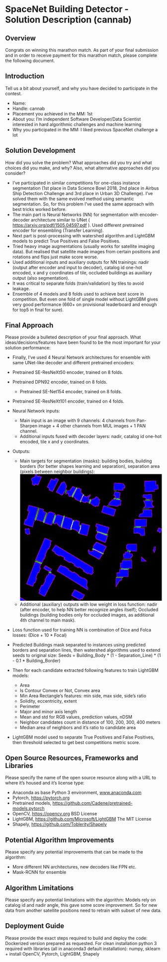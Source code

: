 # SpaceNet Building Detector - Solution Description (cannab)


## Overview
Congrats on winning this marathon match. As part of your final submission and in order to receive payment for this marathon match, please complete the following document.

##	Introduction
Tell us a bit about yourself, and why you have decided to participate in the contest.
- Name:
- Handle: cannab
- Placement you achieved in the MM: 1st
- About you: I’m independent Software Developer/Data Scientist interested in hard algorithmic challenges and machine learning
- Why you participated in the MM: I liked previous SpaceNet challenge a lot

## Solution Development
How did you solve the problem? What approaches did you try and what choices did you make, and why? Also, what alternative approaches did you consider?
- 	I’ve participated in similar competitions for one-class instance segmentation (1st place in Data Science Bowl 2018, 2nd place in Airbus Ship Detection Challenge and 3rd place in Urban 3D Challenge). I’ve solved them with the same evolved method using semantic segmentation. So, for this problem I’ve used the same approach with best tricks worked before.
-	The main part is Neural Networks (NN) for segmentation with encoder-decoder architecture similar to UNet  ( https://arxiv.org/pdf/1505.04597.pdf ). Used different pretrained encoder for ensembling (Transfer Learning).
-	Next part is post-processing with watershed algorithm and LightGBM models to predict True Positives and False Positives.
-	Tried heavy image augmentations (usually works for satellite imaging data). But realised that satellite made images from certain positions and rotations and flips just make score worse.
-	Used additional inputs and auxiliary outputs for NN trainings: nadir (output after encoder and input to decoder), catalog id one-hot encoded, x and y coordinates of tile, occluded buildings as auxiliary output (also segmentation).
-	It was critical to separate folds (train/validation) by tiles to avoid leakage.
-	Ensemble of 4 models and 8 folds used to achieve best score in competition. But even one fold of single model without LightGBM gives very good performance (660+ on provisional leaderboard and enough for top5 in final for sure).


##	Final Approach
Please provide a bulleted description of your final approach. What ideas/decisions/features have been found to be the most important for your solution performance:
-	Finally, I’ve used 4 Neural Network architectures for ensemble with same UNet-like decoder and different pretrained encoders:
  -	Pretrained SE-ResNeXt50 encoder, trained on 8 folds.
  -	Pretrained DPN92 encoder, trained on 8 folds.
	- Pretrained SE-Net154 encoder, trained on 8 folds.
  - Pretrained SE-ResNeXt101 encoder, trained on 4 folds.
- Neural Network inputs:
  - Main input is an image with 9 channels: 4 channels from Pan-Sharpen image + 4 other channels from MUL images + 1 PAN channel.  
  - Additional inputs fused with decoder layers: nadir, catalog id one-hot encoded, tile x and y coordinates.
- Outputs:
  - Main targets for segmentation (masks): building bodies, building borders (for better shapes learning and separation), separation area (pixels between neighbor buildings):
  ![sample mask](Figure1.png)
  - Additional (auxiliary) outputs with low weight in loss function: nadir (after encoder, to help NN better recognize angles itself); Occluded buildings (building bodies only for occluded images, as additional 4th channel to main mask).

- Loss function used for training NN is combination of Dice and Folca losses: (Dice + 10 * Focal)
- Predicted Buildings mask separated to instances using predicted borders and separation lines, then watershed algorithms used to extend seeds to original size:
Seeds = Building_Body * (1 - Separation_Line) * (1 - 0.1 * Building_Border)
- Then for each candidate extracted following features to train LightGBM models:
  -	Area
  -	Is Contour Convex or Not, Convex area
  -	Min Area Rectangle’s features: min side, max side, side’s ratio
  -	Solidity, eccentricity, extent
  -	Perimeter
  -	Major and minor axis length
  -	Mean and std for RGB values, prediction values, nDSM
  -	Neighbor candidates count in distance of 100, 200, 300, 400 meters
  -	Median area of neighbors and it’s ratio to candidate area
-	LightGBM model used to separate True Positives and False Positives, then threshold selected to get best competitions metric score.


## Open Source Resources, Frameworks and Libraries
Please specify the name of the open source resource along with a URL to where it’s housed and it’s license type:
-	Anaconda as base Python 3 environment, www.anaconda.com
-	Pytorch, https://pytorch.org
-	Pretrained models, https://github.com/Cadene/pretrained-models.pytorch
-	OpenCV, https://opencv.org BSD License
-	LightGBM, https://github.com/Microsoft/LightGBM The MIT License
-	Shapely, https://github.com/Toblerity/Shapely

##	Potential Algorithm Improvements
Please specify any potential improvements that can be made to the algorithm:
-	More different NN architectures, new decoders like FPN etc.
-	Mask-RCNN for ensemble

## Algorithm Limitations
Please specify any potential limitations with the algorithm:
Models rely on catalog id and nadir angle, this gave some score improvement. So for new data from another satellite positions need to retrain with subset of new data.

## Deployment Guide
Please provide the exact steps required to build and deploy the code:
	Dockerized version prepared as requested. For clean installation python 3 required with libraries (all in anaconda3 default installation): numpy, sklearn + install OpenCV, Pytorch, LightGBM, Shapely
